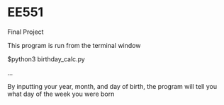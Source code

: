 # EE551
Final Project

This program is run from the terminal window

$python3 birthday_calc.py

...

By inputting your year, month, and day of birth, the program will tell you what day of the week you were born
